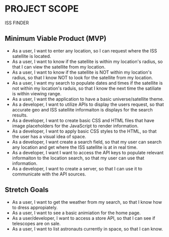 # PROJECT SCOPE

ISS FINDER

## Minimum Viable Product (MVP)

* As a user, I want to enter any location, so I can request where the ISS satellite is located.
* As a user, I want to know if the satellite is within my location's radius, so that I can view the satellite from my location.
* As a user, I want to know if the satellite is NOT within my location's radius, so that I know NOT to look for the satellite from my location.
* As a user, I want my search to populate dates and times if the satellite is not within my location's raduis, so that I know the next time the satiliate is within viewing range.
* As a user, I want the application to have a basic universe/satellite theme.
* As a developer, I want to utilize APIs to display the users request, so that accurate geo and ISS satellite informaiton is displays for the search results.
* As a developer, I want to create basic CSS and HTML files that have image placeholders for the JavaScript to render information.
* As a developer, I want to apply basic CSS styles to the HTML, so that the user has a visual idea of space.
* As a developer, I want create a search field, so that my user can search any location and get where the ISS satellite is at in real time.
* As a developer, I want I want to access the API keys to populate relevant informaiton to the location search, so that my user can use that information.
* As a developer, I want to create a server, so that I can use it to communicate with the API sources.

## Stretch Goals

* As a user, I want to get the weather from my search, so that I know how to dress appropiately.
* As a user, I want to see a basic animiation for the home page.
* As a user/developer, I want to access a store API, so that I can see if telescopes are on sale.
* As a user, I want to list astronauts currently in space, so that I can know.